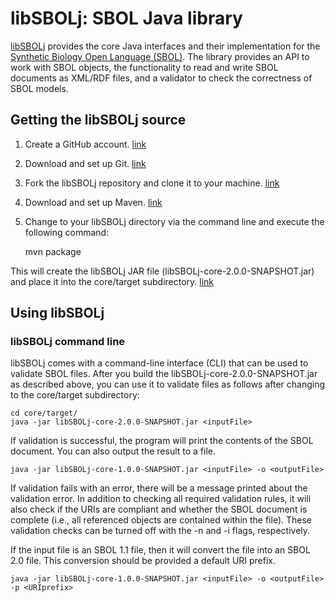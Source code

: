# libSBOLj: SBOL Java library

[libSBOLj](https://github.com/SynBioDex/libSBOLj) provides the core Java interfaces and their implementation for 
the [Synthetic Biology Open Language (SBOL)](http://www.sbolstandard.org/sbolstandard/specification). The library provides an API to 
work with SBOL objects, the functionality to read and write SBOL documents as XML/RDF files, and a validator to check the 
correctness of SBOL models. 

## Getting the libSBOLj source

1. Create a GitHub account. [link](https://github.com/)
2. Download and set up Git. [link](https://help.github.com/articles/set-up-git)
3. Fork the libSBOLj repository and clone it to your machine. [link](https://help.github.com/articles/fork-a-repo)
4. Download and set up Maven. [link](http://maven.apache.org/download.cgi)
5. Change to your libSBOLj directory via the command line and execute the following command:

    mvn package

This will create the libSBOLj JAR file (libSBOLj-core-2.0.0-SNAPSHOT.jar) and place it into the core/target subdirectory. [link](http://maven.apache.org/guides/getting-started/index.html)

## Using libSBOLj


### libSBOLj command line

libSBOLj comes with a command-line interface (CLI) that can be used to validate SBOL files. After you build the 
libSBOLj-core-2.0.0-SNAPSHOT.jar as described above, you can use it to validate files as follows after changing to the core/target subdirectory:

    cd core/target/
    java -jar libSBOLj-core-2.0.0-SNAPSHOT.jar <inputFile>
    
If validation is successful, the program will print the contents of the SBOL document. You can also output the result to a file. 

    java -jar libSBOLj-core-1.0.0-SNAPSHOT.jar <inputFile> -o <outputFile>

If validation fails with an error, there will be a message printed about the validation error.  In addition to checking all required validation rules, it will also check if the URIs are compliant and whether the SBOL document is complete (i.e., all referenced objects are contained within the file).  These validation checks can be turned off with the -n and -i flags, respectively.

If the input file is an SBOL 1.1 file, then it will convert the file into an SBOL 2.0 file.  This conversion should be provided a default URI prefix.

    java -jar libSBOLj-core-1.0.0-SNAPSHOT.jar <inputFile> -o <outputFile> -p <URIprefix>
    
    
